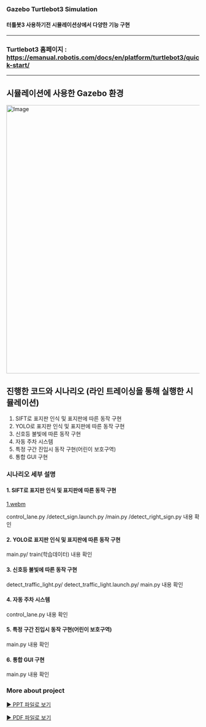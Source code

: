 

### Gazebo Turtlebot3 Simulation
#### 터틀봇3 사용하기전 시뮬레이션상에서 다양한 기능 구현

---
### Turtlebot3 홈페이지 : https://emanual.robotis.com/docs/en/platform/turtlebot3/quick-start/
---
## 시뮬레이션에 사용한 Gazebo 환경
<img width="1000" height="700" alt="Image" src="https://github.com/user-attachments/assets/b80a1bb7-9c92-4904-b78f-2ef06506364c" />

## 진행한 코드와 시나리오 (라인 트레이싱을 통해 실행한 시뮬레이션)
1. SIFT로 표지판 인식 및 표지판에 따른 동작 구현
2. YOLO로 표지판 인식 및 표지판에 따른 동작 구현
3. 신호등 불빛에 따른 동작 구현
4. 자동 주차 시스템​
5. 특정 구간 진입시 동작 구현(어린이 보호구역)​
6. 통합 GUI 구현

### 시나리오 세부 설명

#### 1. SIFT로 표지판 인식 및 표지판에 따른 동작 구현
[1.webm](https://github.com/user-attachments/assets/cb30dcd7-e50f-4ee8-9e81-9011e446c42a)

control_lane.py /detect_sign.launch.py /main.py /detect_right_sign.py  내용 확인
#### 2. YOLO로 표지판 인식 및 표지판에 따른 동작 구현
main.py/ train(학습데이터) 내용 확인
#### 3. 신호등 불빛에 따른 동작 구현
detect_traffic_light.py/ detect_traffic_light.launch.py/ main.py 내용 확인
#### 4. 자동 주차 시스템​
control_lane.py 내용 확인
#### 5. 특정 구간 진입시 동작 구현(어린이 보호구역)​
main.py 내용 확인
#### 6. 통합 GUI 구현
main.py 내용 확인

### More about project

[▶️ PPT 파일로 보기](https://docs.google.com/presentation/d/1N775yV8a7xXwEGvfC-RT5nGJwW_dOJMB/edit?usp=drive_link&ouid=100435134823954159263&rtpof=true&sd=true/preview)

[▶️ PDF 파일로 보기](https://drive.google.com/file/d/1VVyBWIylGhkU-lUMM9-Txxxd_Jc9WiGu/preview)


